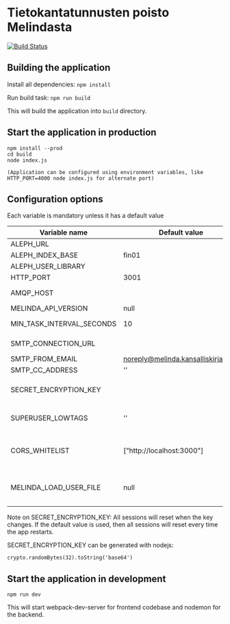 # Tietokantatunnusten poisto Melindasta
[![Build Status](https://travis-ci.org/NatLibFi/melinda-local-ref-removal-ui.svg?branch=master)](https://travis-ci.org/NatLibFi/melinda-local-ref-removal-ui)

## Building the application

Install all dependencies:
`npm install`

Run build task:
`npm run build`

This will build the application into `build` directory.


## Start the application in production

```
npm install --prod
cd build
node index.js

(Application can be configured using environment variables, like HTTP_PORT=4000 node index.js for alternate port)
```

## Configuration options

Each variable is mandatory unless it has a default value

| Variable name  | Default value  | Description  | Example  |
|---|---|---|---|
| ALEPH_URL  |   | url to aleph  | http://my-aleph-system.tld  |
| ALEPH_INDEX_BASE  | fin01  | aleph base for indices   |   |
| ALEPH_USER_LIBRARY | | aleph base for users | usr00 |
| HTTP_PORT  | 3001  |   |   |
| AMQP_HOST  |   | hostname of amqp server  | localhost  |
| MELINDA_API_VERSION  | null  |   |   |
| MIN_TASK_INTERVAL_SECONDS  | 10  | Time to take per task, in seconds  |   |
| SMTP_CONNECTION_URL  |   | SMTP url for sending mail  | smtp://user:pass@smtp.server.tld  |
| SMTP_FROM_EMAIL  | noreply@melinda.kansalliskirjasto.fi  | Sender email address  |   |
| SMTP_CC_ADDRESS  | ''  | Email CC address  |   |
| SECRET_ENCRYPTION_KEY  | <random-generated-key>  | Key for encrypting/decrypting sessions |   |
| SUPERUSER_LOWTAGS | '' | comma separated list of LOWTAGS available for superusers | ABC,DEF,GHI
| CORS_WHITELIST | ["http://localhost:3000"] | json array of allowed hosts for CORS, put your frontend domain here. | |
| MELINDA_LOAD_USER_FILE | null | file for melinda load users to be used when replicate option is true | ../conf/melinda-load-users.txt

Note on SECRET_ENCRYPTION_KEY:
All sessions will reset when the key changes. If the default value is used, then all sessions will reset every time the app restarts.

SECRET_ENCRYPTION_KEY can be generated with nodejs: 
```
crypto.randomBytes(32).toString('base64')
```

## Start the application in development

`npm run dev`

This will start webpack-dev-server for frontend codebase and nodemon for the backend.


